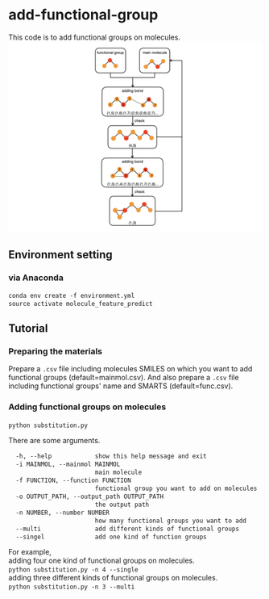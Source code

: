 # add-functional-group
This code is to add functional groups on molecules.
![image](https://github.com/AustinApple/add_function_group/blob/master/molecule_modification_algorithm.001.png)
## Environment setting 
### via Anaconda
```
conda env create -f environment.yml
source activate molecule_feature_predict
```

## Tutorial 
### Preparing the materials
Prepare a `.csv` file including molecules SMILES on which you want to add functional groups (default=mainmol.csv). And also prepare a `.csv` file including functional groups' name and SMARTS (default=func.csv). 
### Adding functional groups on molecules
`python substitution.py`

There are some arguments.

```
  -h, --help            show this help message and exit
  -i MAINMOL, --mainmol MAINMOL
                        main molecule
  -f FUNCTION, --function FUNCTION
                        functional group you want to add on molecules
  -o OUTPUT_PATH, --output_path OUTPUT_PATH
                        the output path
  -n NUMBER, --number NUMBER
                        how many functional groups you want to add
  --multi               add different kinds of functional groups
  --singel              add one kind of function groups
```

For example,  
adding four one kind of functional groups on molecules.  
`python substitution.py -n 4 --single`  
adding three different kinds of functional groups on molecules.  
`python substitution.py -n 3 --multi`
